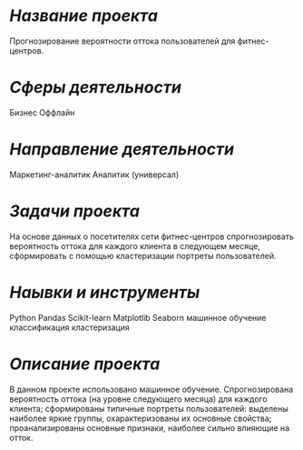 # *Название проекта*
Прогнозирование вероятности оттока пользователей для фитнес-центров.
# *Сферы деятельности*
Бизнес
Оффлайн
# *Направление деятельности*
Маркетинг-аналитик
Аналитик (универсал)
# *Задачи проекта*
На основе данных о посетителях сети фитнес-центров спрогнозировать вероятность оттока для каждого клиента в следующем месяце, сформировать с помощью кластеризации портреты пользователей.
# *Наывки и инструменты*
Python
Pandas
Scikit-learn
Matplotlib
Seaborn
машинное обучение
классификация
кластеризация
# *Описание проекта*
В данном проекте использовано машинное обучение. Спрогнозирована вероятность
оттока (на уровне следующего месяца) для каждого клиента; сформированы типичные
портреты пользователей: выделены наиболее яркие группы, охарактеризованы их
основные свойства; проанализированы основные признаки, наиболее сильно влияющие
на отток.
